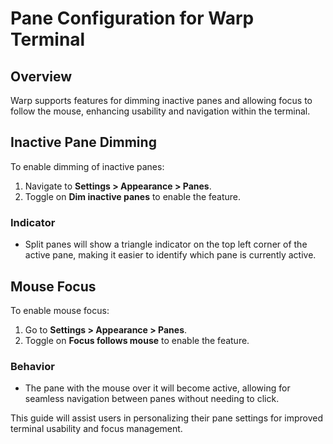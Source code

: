 # Pane Configuration for Warp Terminal

## Overview
Warp supports features for dimming inactive panes and allowing focus to follow the mouse, enhancing usability and navigation within the terminal.

## Inactive Pane Dimming
To enable dimming of inactive panes:
1. Navigate to **Settings > Appearance > Panes**.
2. Toggle on **Dim inactive panes** to enable the feature.

### Indicator
- Split panes will show a triangle indicator on the top left corner of the active pane, making it easier to identify which pane is currently active.

## Mouse Focus
To enable mouse focus:
1. Go to **Settings > Appearance > Panes**.
2. Toggle on **Focus follows mouse** to enable the feature.

### Behavior
- The pane with the mouse over it will become active, allowing for seamless navigation between panes without needing to click.

This guide will assist users in personalizing their pane settings for improved terminal usability and focus management.
